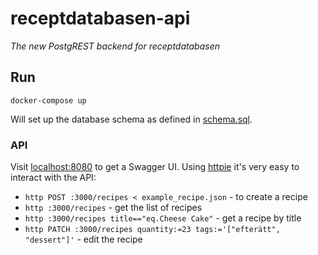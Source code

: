 # receptdatabasen-api
*The new PostgREST backend for receptdatabasen*

## Run
`docker-compose up`

Will set up the database schema as defined in [schema.sql](./db_scripts/schema.sql).

### API
Visit [localhost:8080](http://localhost:8080) to get a Swagger UI.
Using [httpie](https://httpie.org/doc) it's very easy to interact with the API:

- `http POST :3000/recipes < example_recipe.json` - to create a recipe
- `http :3000/recipes` - get the list of recipes
- `http :3000/recipes title=="eq.Cheese Cake"` - get a recipe by title
- `http PATCH :3000/recipes quantity:=23 tags:='["efterätt", "dessert"]'` - edit the recipe

